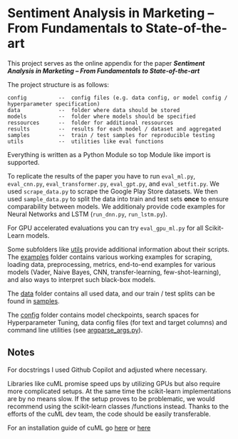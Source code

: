 # Sentiment Analysis in Marketing – From Fundamentals to State-of-the-art
This project serves as the online appendix for the paper ***Sentiment Analysis in Marketing – From Fundamentals to State-of-the-art***

The project structure is as follows:

```
config          --  config files (e.g. data config, or model config / hyperparameter specification)
data            --  folder where data should be stored
models          --  folder where models should be specified
ressources      --  folder for additional ressources
results         --  results for each model / dataset and aggregated
samples         --  train / test samples for reproducible testing
utils           --  utilities like eval functions
```

Everything is written as a Python Module so top Module like import is supported.

To replicate the results of the paper you have to run `eval_ml.py`, `eval_cnn.py`, `eval_transformer.py`, `eval_gpt.py`, and `eval_setfit.py`. We used `scrape_data.py` to scrape the Google Play Store datasets.
We then used `sample_data.py` to split the data into train and test sets **once** to ensure comparability between models.
We additionaly provide code examples for Neural Networks and LSTM (`run_dnn.py`, `run_lstm.py`).

For GPU accelerated evaluations you can try `eval_gpu_ml.py` for all Scikit-Learn models. 

Some subfolders like [utils](./utils/) provide additional information about their scripts.
The [examples](./examples/) folder contains various working examples for scraping, loading data, preprocessing, metrics, end-to-end examples for various models (Vader, Naive Bayes, CNN, transfer-learning, few-shot-learning), and also ways to interpret such black-box models.

The [data](./data/) folder contains all used data, and our train / test splits can be found in [samples](./samples/). 

The [config](./config/) folder contains model checkpoints, search spaces for Hyperparameter Tuning, data config files (for text and target columns) and command line utilities (see [argparse_args.py](./config/utils_config/argparse_args.py)).


## Notes
For docstrings I used Github Copilot and adjusted where necessary.

Libraries like cuML promise speed ups by utilizing GPUs but also require more complicated setups. At the same time the scikit-learn implementations are by no means slow. If the setup proves to be problematic, we would recommend using the scikit-learn classes /functions instead. Thanks to the efforts of the cuML dev team, the code should be easily transferable.

For an installation guide of cuML go [here](./cuML_install.txt) or [here]()